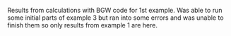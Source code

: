 Results from calculations with BGW code for 1st example. Was able to run some initial parts of example 3 but ran into some errors and was unable to finish them so only results from example 1 are here.
